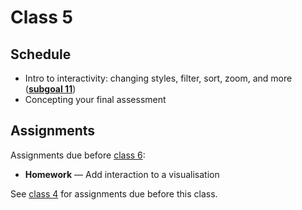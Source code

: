 # Class 5

## Schedule

*   Intro to interactivity: changing styles, filter, sort, zoom, and more
    ([**subgoal 11**][s11])
*   Concepting your final assessment

## Assignments

Assignments due before [class 6][c6]:

*   **Homework** — Add interaction to a visualisation

See [class 4][c4] for assignments due before this class.

[c4]: class-4.md#assignments

[c6]: class-6.md

[s11]: https://github.com/cmda-fe3/course-17-18#subgoal-11
